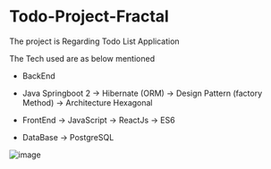 # Todo-Project-Fractal

The project is Regarding Todo List Application

The Tech used are as below mentioned 
  - BackEnd 
  - Java Springboot 2
      -> Hibernate (ORM)
      -> Design Pattern (factory Method)
      -> Architecture Hexagonal

  - FrontEnd
      -> JavaScript
      -> ReactJs
      -> ES6
      
  - DataBase
      -> PostgreSQL

 ![image](https://user-images.githubusercontent.com/56405921/109397452-9d6c3a80-795c-11eb-939c-c4b0c59d5451.png)
